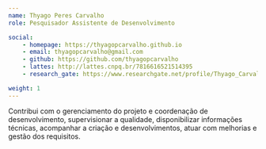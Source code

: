```yaml
---
name: Thyago Peres Carvalho
role: Pesquisador Assistente de Desenvolvimento

social:
    - homepage: https://thyagopcarvalho.github.io
    - email: thyagopcarvalho@gmail.com
    - github: https://github.com/thyagopcarvalho
    - lattes: http://lattes.cnpq.br/7816616521514395
    - research_gate: https://www.researchgate.net/profile/Thyago_Carvalho2

weight: 1
---
```

Contribui com o gerenciamento do projeto e coordenação de desenvolvimento, supervisionar a qualidade, disponibilizar informações técnicas, acompanhar a criação e desenvolvimentos, atuar com melhorias e gestão dos requisitos.
